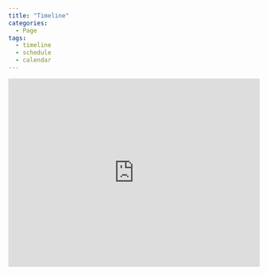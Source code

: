 ```yaml
---
title: "Timeline"
categories:
  - Page
tags:
  - timeline
  - schedule
  - calendar
---
```

<div style="position: relative;
            padding-bottom: 75%;
            height: 0;
            overflow: hidden;">

  <iframe scrolling="no"
          src="https://calendar.google.com/calendar/embed?src=c_8jno0oksq4o3l90vmnl6p0pgk4%40group.calendar.google.com&ctz=America%2FLos_Angeles"
          style="border: 0;
                 position: absolute;
                 top:0;
                 left: 0;
                 width: 100%;
                 height: 100%;"
          width="800"
          height="600"
          frameborder="0">
  </iframe>

<div>